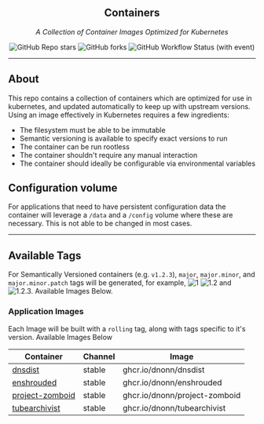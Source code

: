 <!---
NOTE: AUTO-GENERATED FILE
to edit this file, instead edit its template at: ./ci/templates/README.md.j2
-->
<div align="center">


## Containers

_A Collection of Container Images Optimized for Kubernetes_

</div>

<div align="center">

![GitHub Repo stars](https://img.shields.io/github/stars/dnonn/container-images?style=for-the-badge)
![GitHub forks](https://img.shields.io/github/forks/dnonn/container-images?style=for-the-badge)
![GitHub Workflow Status (with event)](https://img.shields.io/github/actions/workflow/status/dnonn/container-images/scheduled-release.yaml?style=for-the-badge&label=Scheduled%20Release)

</div>

---

## About

This repo contains a collection of containers which are optimized for use in kubernetes, and updated automatically to keep up with upstream versions. Using an image effectively in Kubernetes requires a few ingredients:

- The filesystem must be able to be immutable
- Semantic versioning is available to specify exact versions to run
- The container can be run rootless
- The container shouldn't require any manual interaction
- The container should ideally be configurable via environmental variables

## Configuration volume

For applications that need to have persistent configuration data the container will leverage a `/data` and a `/config` volume where these are necessary. This is not able to be changed in most cases.

---

## Available Tags

For Semantically Versioned containers (e.g. `v1.2.3`), `major`, `major.minor`, and `major.minor.patch` tags will be generated, for example, ![1](https://img.shields.io/badge/1-blue?style=flat-square) ![1.2](https://img.shields.io/badge/1.2-blue?style=flat-square) and ![1.2.3](https://img.shields.io/badge/1.2.3-blue?style=flat-square). Available Images Below.

### Application Images

Each Image will be built with a `rolling` tag, along with tags specific to it's version. Available Images Below

Container | Channel | Image
--- | --- | ---
[dnsdist](https://github.com/dnonn/container-images/pkgs/container/dnsdist) | stable | ghcr.io/dnonn/dnsdist
[enshrouded](https://github.com/dnonn/container-images/pkgs/container/enshrouded) | stable | ghcr.io/dnonn/enshrouded
[project-zomboid](https://github.com/dnonn/container-images/pkgs/container/project-zomboid) | stable | ghcr.io/dnonn/project-zomboid
[tubearchivist](https://github.com/dnonn/container-images/pkgs/container/tubearchivist) | stable | ghcr.io/dnonn/tubearchivist
